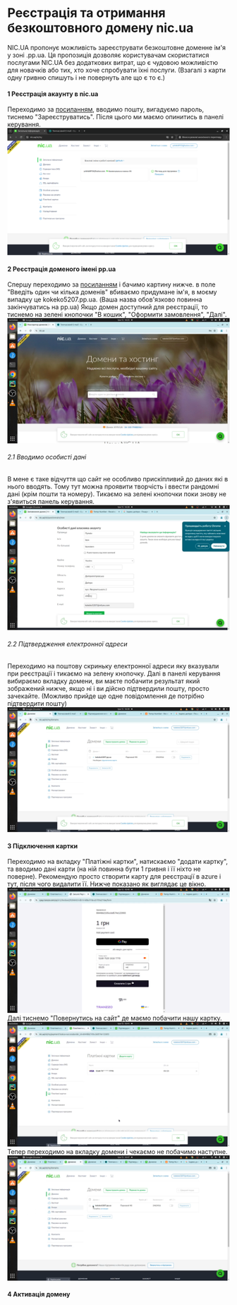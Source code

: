 # Реєстрація та отримання безкоштовного домену nic.ua
NIC.UA пропонує можливість зареєструвати безкоштовне доменне ім'я у зоні .pp.ua. Ця пропозиція дозволяє користувачам скористатися послугами NIC.UA без додаткових витрат, що є чудовою можливістю для новачків або тих, хто хоче спробувати їхні послуги.
(Взагалі з карти одну гривню спишуть і не повернуть але що є то є.)

#### 1 Реєстрація акаунту в nic.ua
Переходимо за [посиланням](https://nic.ua/uk/signup), вводимо пошту, вигадуємо пароль,
тиснемо "Зареєструватись". Після цього ми маємо опинитись в панелі керування.
![alt](nicua/dashboard.png)

#### 2 Реєстрація доменого імені pp.ua
Спершу переходимо за [посиланням](https://nic.ua/uk) і бачимо картину нижче.
в поле "Введіть один чи кілька доменів" вбиваємо придумане ім'я, в моєму випадку це kokeko5207.pp.ua.
(Ваша назва обов'язково повинна закінчуватись на pp.ua) Якщо домен доступний для реєстрації,
то тиснемо на зелені кнопочки "В кошик", "Оформити замовлення", "Далі".
![alt](nicua/free_domain.png)
###### 2.1 Вводимо особисті дані
В мене є таке відчуття що сайт не особливо прискіпливий до даних які в нього вводять.
Тому тут можна проявити творчість і ввести рандомні дані (крім пошти та номеру).
Тикаємо на зелені кнопочки поки знову не з'явиться панель керування.
![alt](nicua/private_info.png)

###### 2.2 Підтвердження електронної адреси
Переходимо на поштову скриньку електронної адреси яку вказували при реєстрації і тикаємо на зелену кнопочку.
Далі в панелі керування вибираємо вкладку домени, ви маєте побачити результат який зображений нижче, якщо ні
і ви дійсно підтвердили пошту, просто зачекайте. (Можливо прийде ще одне повідомлення де потрібно підтвердити пошту)
![alt](nicua/card_connect.png)
#### 3 Підключення картки
Переходимо на вкладку "Платіжні картки", натискаємо "додати картку", та
вводимо дані карти (на ній повинна бути 1 гривня і її ніхто не поверне). Рекомендую
просто створити карту для реєстрації в azure і тут, після чого видалити її.
Нижче показано як виглядає це вікно.
![alt](nicua/pay1.png)
Далі тиснемо "Повернутись на сайт" де маємо побачити нашу картку.
![alt](nicua/view_card.png)
Тепер переходимо на вкладку домени і чекаємо не побачимо наступне.
![alt](nicua/activation.png)
#### 4 Активація домену
